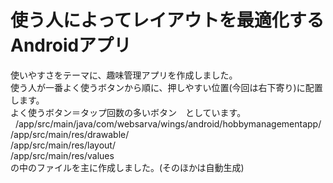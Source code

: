 # 使う人によってレイアウトを最適化するAndroidアプリ
使いやすさをテーマに、趣味管理アプリを作成しました。<br>
使う人が一番よく使うボタンから順に、押しやすい位置(今回は右下寄り)に配置します。<br>
よく使うボタン＝タップ回数の多いボタン　としています。<br>
&nbsp;
/app/src/main/java/com/websarva/wings/android/hobbymanagementapp/ <br>
/app/src/main/res/drawable/<br>
/app/src/main/res/layout/<br>
/app/src/main/res/values<br>
の中のファイルを主に作成しました。(そのほかは自動生成)<br>
